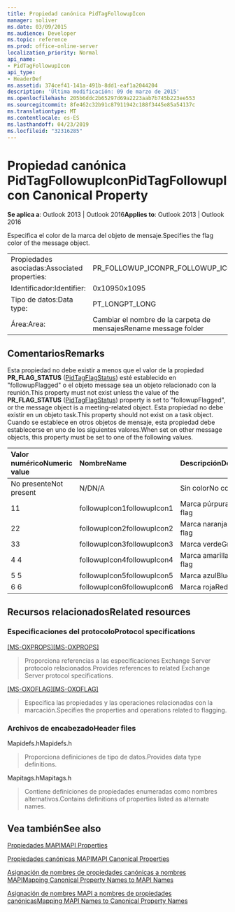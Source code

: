 ```yaml
---
title: Propiedad canónica PidTagFollowupIcon
manager: soliver
ms.date: 03/09/2015
ms.audience: Developer
ms.topic: reference
ms.prod: office-online-server
localization_priority: Normal
api_name:
- PidTagFollowupIcon
api_type:
- HeaderDef
ms.assetid: 374cef41-141a-491b-8dd1-eaf1a2044204
description: 'Última modificación: 09 de marzo de 2015'
ms.openlocfilehash: 205b6ddc2b65297d69a2223aab7b745b223ee553
ms.sourcegitcommit: 8fe462c32b91c87911942c188f3445e85a54137c
ms.translationtype: MT
ms.contentlocale: es-ES
ms.lasthandoff: 04/23/2019
ms.locfileid: "32316285"
---
```

# <a name="pidtagfollowupicon-canonical-property"></a><span data-ttu-id="2517c-103">Propiedad canónica PidTagFollowupIcon</span><span class="sxs-lookup"><span data-stu-id="2517c-103">PidTagFollowupIcon Canonical Property</span></span>

  
  
<span data-ttu-id="2517c-104">**Se aplica a**: Outlook 2013 | Outlook 2016</span><span class="sxs-lookup"><span data-stu-id="2517c-104">**Applies to**: Outlook 2013 | Outlook 2016</span></span> 
  
<span data-ttu-id="2517c-105">Especifica el color de la marca del objeto de mensaje.</span><span class="sxs-lookup"><span data-stu-id="2517c-105">Specifies the flag color of the message object.</span></span>
  
|||
|:-----|:-----|
|<span data-ttu-id="2517c-106">Propiedades asociadas:</span><span class="sxs-lookup"><span data-stu-id="2517c-106">Associated properties:</span></span>  <br/> |<span data-ttu-id="2517c-107">PR_FOLLOWUP_ICON</span><span class="sxs-lookup"><span data-stu-id="2517c-107">PR_FOLLOWUP_ICON</span></span>  <br/> |
|<span data-ttu-id="2517c-108">Identificador:</span><span class="sxs-lookup"><span data-stu-id="2517c-108">Identifier:</span></span>  <br/> |<span data-ttu-id="2517c-109">0x1095</span><span class="sxs-lookup"><span data-stu-id="2517c-109">0x1095</span></span>  <br/> |
|<span data-ttu-id="2517c-110">Tipo de datos:</span><span class="sxs-lookup"><span data-stu-id="2517c-110">Data type:</span></span>  <br/> |<span data-ttu-id="2517c-111">PT_LONG</span><span class="sxs-lookup"><span data-stu-id="2517c-111">PT_LONG</span></span>  <br/> |
|<span data-ttu-id="2517c-112">Área:</span><span class="sxs-lookup"><span data-stu-id="2517c-112">Area:</span></span>  <br/> |<span data-ttu-id="2517c-113">Cambiar el nombre de la carpeta de mensajes</span><span class="sxs-lookup"><span data-stu-id="2517c-113">Rename message folder</span></span>  <br/> |
   
## <a name="remarks"></a><span data-ttu-id="2517c-114">Comentarios</span><span class="sxs-lookup"><span data-stu-id="2517c-114">Remarks</span></span>

<span data-ttu-id="2517c-115">Esta propiedad no debe existir a menos que el valor de la propiedad **PR_FLAG_STATUS** ([PidTagFlagStatus](pidtagflagstatus-canonical-property.md)) esté establecido en "followupFlagged" o el objeto message sea un objeto relacionado con la reunión.</span><span class="sxs-lookup"><span data-stu-id="2517c-115">This property must not exist unless the value of the **PR_FLAG_STATUS** ([PidTagFlagStatus](pidtagflagstatus-canonical-property.md)) property is set to "followupFlagged", or the message object is a meeting-related object.</span></span> <span data-ttu-id="2517c-116">Esta propiedad no debe existir en un objeto task.</span><span class="sxs-lookup"><span data-stu-id="2517c-116">This property should not exist on a task object.</span></span> <span data-ttu-id="2517c-117">Cuando se establece en otros objetos de mensaje, esta propiedad debe establecerse en uno de los siguientes valores.</span><span class="sxs-lookup"><span data-stu-id="2517c-117">When set on other message objects, this property must be set to one of the following values.</span></span>
  
|<span data-ttu-id="2517c-118">**Valor numérico**</span><span class="sxs-lookup"><span data-stu-id="2517c-118">**Numeric value**</span></span>|<span data-ttu-id="2517c-119">**Nombre**</span><span class="sxs-lookup"><span data-stu-id="2517c-119">**Name**</span></span>|<span data-ttu-id="2517c-120">**Descripción**</span><span class="sxs-lookup"><span data-stu-id="2517c-120">**Description**</span></span>|
|:-----|:-----|:-----|
|<span data-ttu-id="2517c-121">No presente</span><span class="sxs-lookup"><span data-stu-id="2517c-121">Not present</span></span>  <br/> |<span data-ttu-id="2517c-122">N/D</span><span class="sxs-lookup"><span data-stu-id="2517c-122">N/A</span></span>  <br/> |<span data-ttu-id="2517c-123">Sin color</span><span class="sxs-lookup"><span data-stu-id="2517c-123">No color</span></span>  <br/> |
|<span data-ttu-id="2517c-124">1</span><span class="sxs-lookup"><span data-stu-id="2517c-124">1</span></span>  <br/> |<span data-ttu-id="2517c-125">followupIcon1</span><span class="sxs-lookup"><span data-stu-id="2517c-125">followupIcon1</span></span>  <br/> |<span data-ttu-id="2517c-126">Marca púrpura</span><span class="sxs-lookup"><span data-stu-id="2517c-126">Purple flag</span></span>  <br/> |
|<span data-ttu-id="2517c-127">2</span><span class="sxs-lookup"><span data-stu-id="2517c-127">2</span></span>  <br/> |<span data-ttu-id="2517c-128">followupIcon2</span><span class="sxs-lookup"><span data-stu-id="2517c-128">followupIcon2</span></span>  <br/> |<span data-ttu-id="2517c-129">Marca naranja</span><span class="sxs-lookup"><span data-stu-id="2517c-129">Orange flag</span></span>  <br/> |
|<span data-ttu-id="2517c-130">3</span><span class="sxs-lookup"><span data-stu-id="2517c-130">3</span></span>  <br/> |<span data-ttu-id="2517c-131">followupIcon3</span><span class="sxs-lookup"><span data-stu-id="2517c-131">followupIcon3</span></span>  <br/> |<span data-ttu-id="2517c-132">Marca verde</span><span class="sxs-lookup"><span data-stu-id="2517c-132">Green flag</span></span>  <br/> |
|<span data-ttu-id="2517c-133">4 </span><span class="sxs-lookup"><span data-stu-id="2517c-133">4</span></span>  <br/> |<span data-ttu-id="2517c-134">followupIcon4</span><span class="sxs-lookup"><span data-stu-id="2517c-134">followupIcon4</span></span>  <br/> |<span data-ttu-id="2517c-135">Marca amarilla</span><span class="sxs-lookup"><span data-stu-id="2517c-135">Yellow flag</span></span>  <br/> |
|<span data-ttu-id="2517c-136">5 </span><span class="sxs-lookup"><span data-stu-id="2517c-136">5</span></span>  <br/> |<span data-ttu-id="2517c-137">followupIcon5</span><span class="sxs-lookup"><span data-stu-id="2517c-137">followupIcon5</span></span>  <br/> |<span data-ttu-id="2517c-138">Marca azul</span><span class="sxs-lookup"><span data-stu-id="2517c-138">Blue flag</span></span>  <br/> |
|<span data-ttu-id="2517c-139">6 </span><span class="sxs-lookup"><span data-stu-id="2517c-139">6</span></span>  <br/> |<span data-ttu-id="2517c-140">followupIcon6</span><span class="sxs-lookup"><span data-stu-id="2517c-140">followupIcon6</span></span>  <br/> |<span data-ttu-id="2517c-141">Marca roja</span><span class="sxs-lookup"><span data-stu-id="2517c-141">Red flag</span></span>  <br/> |
   
## <a name="related-resources"></a><span data-ttu-id="2517c-142">Recursos relacionados</span><span class="sxs-lookup"><span data-stu-id="2517c-142">Related resources</span></span>

### <a name="protocol-specifications"></a><span data-ttu-id="2517c-143">Especificaciones del protocolo</span><span class="sxs-lookup"><span data-stu-id="2517c-143">Protocol specifications</span></span>

<span data-ttu-id="2517c-144">[[MS-OXPROPS]](https://msdn.microsoft.com/library/f6ab1613-aefe-447d-a49c-18217230b148%28Office.15%29.aspx)</span><span class="sxs-lookup"><span data-stu-id="2517c-144">[[MS-OXPROPS]](https://msdn.microsoft.com/library/f6ab1613-aefe-447d-a49c-18217230b148%28Office.15%29.aspx)</span></span>
  
> <span data-ttu-id="2517c-145">Proporciona referencias a las especificaciones Exchange Server protocolo relacionados.</span><span class="sxs-lookup"><span data-stu-id="2517c-145">Provides references to related Exchange Server protocol specifications.</span></span>
    
<span data-ttu-id="2517c-146">[[MS-OXOFLAG]](https://msdn.microsoft.com/library/f1e50be4-ed30-4c2a-b5cb-8ff3aaaf9b91%28Office.15%29.aspx)</span><span class="sxs-lookup"><span data-stu-id="2517c-146">[[MS-OXOFLAG]](https://msdn.microsoft.com/library/f1e50be4-ed30-4c2a-b5cb-8ff3aaaf9b91%28Office.15%29.aspx)</span></span>
  
> <span data-ttu-id="2517c-147">Especifica las propiedades y las operaciones relacionadas con la marcación.</span><span class="sxs-lookup"><span data-stu-id="2517c-147">Specifies the properties and operations related to flagging.</span></span>
    
### <a name="header-files"></a><span data-ttu-id="2517c-148">Archivos de encabezado</span><span class="sxs-lookup"><span data-stu-id="2517c-148">Header files</span></span>

<span data-ttu-id="2517c-149">Mapidefs.h</span><span class="sxs-lookup"><span data-stu-id="2517c-149">Mapidefs.h</span></span>
  
> <span data-ttu-id="2517c-150">Proporciona definiciones de tipo de datos.</span><span class="sxs-lookup"><span data-stu-id="2517c-150">Provides data type definitions.</span></span>
    
<span data-ttu-id="2517c-151">Mapitags.h</span><span class="sxs-lookup"><span data-stu-id="2517c-151">Mapitags.h</span></span>
  
> <span data-ttu-id="2517c-152">Contiene definiciones de propiedades enumeradas como nombres alternativos.</span><span class="sxs-lookup"><span data-stu-id="2517c-152">Contains definitions of properties listed as alternate names.</span></span>
    
## <a name="see-also"></a><span data-ttu-id="2517c-153">Vea también</span><span class="sxs-lookup"><span data-stu-id="2517c-153">See also</span></span>



[<span data-ttu-id="2517c-154">Propiedades MAPI</span><span class="sxs-lookup"><span data-stu-id="2517c-154">MAPI Properties</span></span>](mapi-properties.md)
  
[<span data-ttu-id="2517c-155">Propiedades canónicas MAPI</span><span class="sxs-lookup"><span data-stu-id="2517c-155">MAPI Canonical Properties</span></span>](mapi-canonical-properties.md)
  
[<span data-ttu-id="2517c-156">Asignación de nombres de propiedades canónicas a nombres MAPI</span><span class="sxs-lookup"><span data-stu-id="2517c-156">Mapping Canonical Property Names to MAPI Names</span></span>](mapping-canonical-property-names-to-mapi-names.md)
  
[<span data-ttu-id="2517c-157">Asignación de nombres MAPI a nombres de propiedades canónicas</span><span class="sxs-lookup"><span data-stu-id="2517c-157">Mapping MAPI Names to Canonical Property Names</span></span>](mapping-mapi-names-to-canonical-property-names.md)

